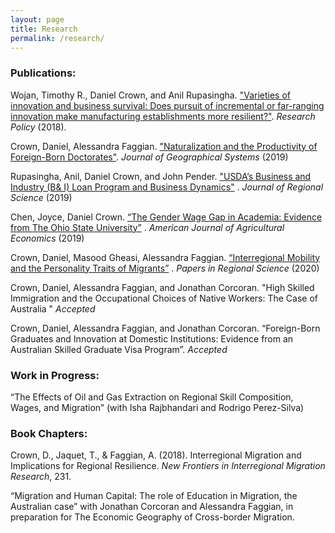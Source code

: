 ```yaml
---
layout: page
title: Research
permalink: /research/
---
```

### Publications:

Wojan, Timothy R., Daniel Crown, and Anil Rupasingha. ["Varieties of innovation and business survival: Does pursuit of incremental or far-ranging innovation make manufacturing establishments more resilient?"](https://www.sciencedirect.com/science/article/abs/pii/S0048733318301562). *Research Policy* (2018).

Crown, Daniel, Alessandra Faggian. ["Naturalization and the Productivity of Foreign-Born Doctorates"](https://link.springer.com/epdf/10.1007/s10109-019-00301-6?author_access_token=zRFG1MxFc9-WwJD6aDPEnve4RwlQNchNByi7wbcMAY7q5kePdIhYCtW0ECFwiz2p0VvR9zWSbNxneLXvyok4GgU2RYFVaeMZPZoamENXo1razg3hWJg3UjDVyzr3_Bb9_aMSQ2zRjiPxslcLpGXAyw%3D%3D). *Journal of Geographical Systems* (2019)

Rupasingha, Anil, Daniel Crown, and John Pender. ["USDA’s Business and Industry (B& I) Loan Program and Business Dynamics"](https://onlinelibrary.wiley.com/doi/pdf/10.1111/jors.12421) .  *Journal of Regional Science* (2019)

Chen, Joyce, Daniel Crown. [“The Gender Wage Gap in Academia: Evidence from The Ohio State University”](https://academic.oup.com/ajae/article/101/5/1337/5532316?guestAccessKey=6b313eb5-c7ab-4cbe-b4f7-b2339d6677d0) . *American Journal of Agricultural Economics* (2019)

Crown, Daniel, Masood Gheasi, Alessandra Faggian. [“Interregional Mobility and the Personality Traits of Migrants”](https://rsaiconnect.onlinelibrary.wiley.com/doi/10.1111/pirs.12516) . *Papers in Regional Science* (2020)

Crown, Daniel, Alessandra Faggian, and Jonathan Corcoran. "High Skilled Immigration and the Occupational Choices of Native Workers: The Case of Australia " *Accepted*

Crown, Daniel, Alessandra Faggian, and Jonathan Corcoran. “Foreign-Born Graduates and Innovation at Domestic Institutions: Evidence from an Australian Skilled Graduate Visa Program”. *Accepted*


### Work in Progress:


“The Effects of Oil and Gas Extraction on Regional Skill Composition, Wages, and
Migration” 
(with Isha Rajbhandari and Rodrigo Perez-Silva)


### Book Chapters:
Crown, D., Jaquet, T., & Faggian, A. (2018). Interregional Migration and Implications for Regional Resilience. *New Frontiers in Interregional Migration Research*, 231.

“Migration and Human Capital: The role of Education in Migration, the Australian case” with Jonathan Corcoran and Alessandra Faggian, in preparation for The Economic Geography of Cross-border Migration.

